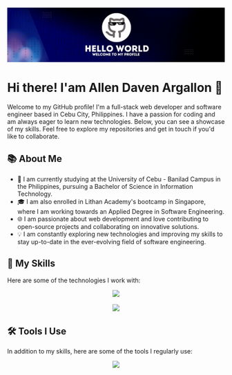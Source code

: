 ![Alt Text](https://github.com/AllenDaven/AllenDaven/blob/main/github.jpg)

# Hi there! I'am Allen Daven Argallon 👋

Welcome to my GitHub profile! I'm a full-stack web developer and software engineer based in Cebu City, Philippines. I have a passion for coding and am always eager to learn new technologies. Below, you can see a showcase of my skills. Feel free to explore my repositories and get in touch if you'd like to collaborate.


## 📚 About Me
- 📖 I am currently studying at the University of Cebu - Banilad Campus in the Philippines, pursuing a Bachelor of Science in Information Technology.
- 🎓 I am also enrolled in Lithan Academy's bootcamp in Singapore, where I am working towards an Applied Degree in Software Engineering.
- 🌐 I am passionate about web development and love contributing to open-source projects and collaborating on innovative solutions.
- 💡 I am constantly exploring new technologies and improving my skills to stay up-to-date in the ever-evolving field of software engineering.


## 🔧 My Skills
Here are some of the technologies I work with:

<p align="center">
  <a href="https://skillicons.dev">
    <!-- Front-End Technologies -->
    <img src="https://skillicons.dev/icons?i=html,css,js,tailwind,bootstrap,react,vite"/>
  </a>
</p>

<p align="center">
  <a href="https://skillicons.dev">
    <!-- Back-End Technologies -->
    <img src="https://skillicons.dev/icons?i=java,spring,php,laravel,mysql"/>
  </a>
</p>

## 🛠️ Tools I Use
In addition to my skills, here are some of the tools I regularly use:

<p align="center">
  <a href="https://skillicons.dev">
    <img src="https://skillicons.dev/icons?i=vscode,eclipse,figma,postman" />
  </a>
</p>


